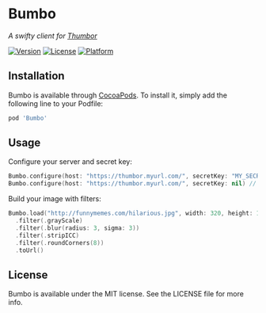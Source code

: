# Bumbo
_A swifty client for [Thumbor](https://github.com/thumbor/thumbor)_

[![Version](https://img.shields.io/cocoapods/v/Bumbo.svg?style=flat)](http://cocoapods.org/pods/Bumbo)
[![License](https://img.shields.io/cocoapods/l/Bumbo.svg?style=flat)](http://cocoapods.org/pods/Bumbo)
[![Platform](https://img.shields.io/cocoapods/p/Bumbo.svg?style=flat)](http://cocoapods.org/pods/Bumbo)

## Installation

Bumbo is available through [CocoaPods](http://cocoapods.org). To install
it, simply add the following line to your Podfile:

```ruby
pod 'Bumbo'
```
## Usage

Configure your server and secret key:

```swift
Bumbo.configure(host: "https://thumbor.myurl.com/", secretKey: "MY_SECRET_KEY")
Bumbo.configure(host: "https://thumbor.myurl.com/", secretKey: nil) // Unsafe mode
```

Build your image with filters:

```swift
Bumbo.load("http://funnymemes.com/hilarious.jpg", width: 320, height: 180)
  .filter(.grayScale)
  .filter(.blur(radius: 3, sigma: 3))
  .filter(.stripICC)
  .filter(.roundCorners(8))
  .toUrl()
```

## License

Bumbo is available under the MIT license. See the LICENSE file for more info.
